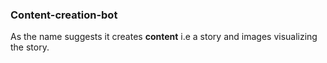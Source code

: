 ### Content-creation-bot

As the name suggests it creates **content** i.e a story and images visualizing the story.
